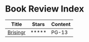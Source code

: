 # Book Review Index

| Title | Stars | Content |
| ----- | ----- | ------- |
| [Brisingr](Reviews/Brisingr.md) | ***** | PG-13 |